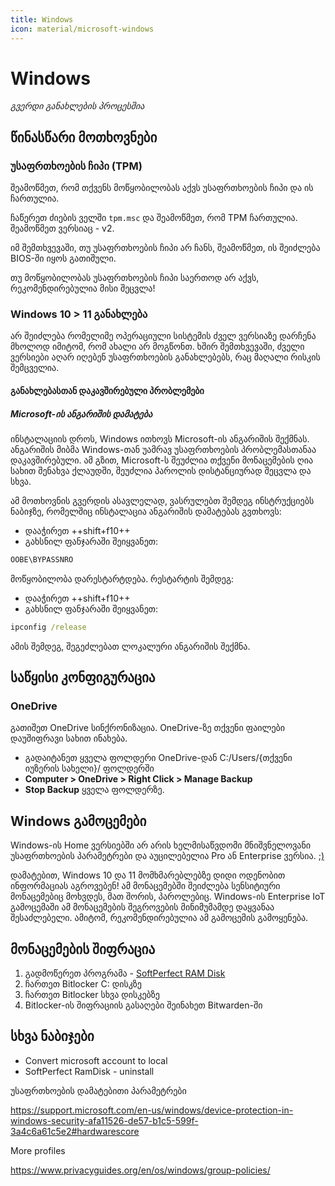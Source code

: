 ```yaml
---
title: Windows
icon: material/microsoft-windows
---
```


# Windows
_გვერდი განახლების პროცესშია_

## წინასწარი მოთხოვნები

### უსაფრთხოების ჩიპი (TPM)

შეამოწმეთ, რომ თქვენს მოწყობილობას აქვს უსაფრთხოების ჩიპი და ის ჩართულია.

ჩაწერეთ ძიების ველში `tpm.msc` და შეამოწმეთ, რომ TPM ჩართულია. შეამოწმეთ ვერსიაც - v2.

იმ შემთხვევაში, თუ უსაფრთხოების ჩიპი არ ჩანს, შეამოწმეთ, ის შეიძლება BIOS-ში იყოს გათიშული.

თუ მოწყობილობას უსაფრთხოების ჩიპი საერთოდ არ აქვს, რეკომენდირებულია მისი შეცვლა!

### Windows 10 > 11 განახლება

არ შეიძლება რომელიმე ოპერაციული სისტემის ძველ ვერსიაზე დარჩენა მხოლოდ იმიტომ, რომ ახალი არ მოგწონთ.
ხშირ შემთხვევაში, ძველი ვერსიები აღარ იღებენ უსაფრთხოების განახლებებს, რაც მაღალი რისკის შემცველია.

#### განახლებასთან დაკავშირებული პრობლემები

##### Microsoft-ის ანგარიშის დამატება

ინსტალაციის დროს, Windows ითხოვს Microsoft-ის ანგარიშის შექმნას. ანგარიშის მიბმა
Windows-თან უამრავ უსაფრთხოების პრობლემასთანაა დაკავშირებული. ამ გზით, Microsoft-ს შეუძლია
თქვენი მონაცემების ღია სახით შენახვა ქლაუდში, შეუძლია პაროლის დისტანციურად შეცვლა და სხვა.

ამ მოთხოვნის გვერდის ასავლელად, ვასრულებთ შემდეგ ინსტრუქციებს ნაბიჯზე, რომელშიც ინსტალაცია
ანგარიშის დამატებას გვთხოვს:

- დააჭირეთ ++shift+f10++
- გახსნილ ფანჯარაში შეიყვანეთ:

```cmd
OOBE\BYPASSNRO
```

მოწყობილობა დარესტარტდება. რესტარტის შემდეგ:

- დააჭირეთ ++shift+f10++
- გახსნილ ფანჯარაში შეიყვანეთ:

```cmd
ipconfig /release
```

ამის შემდეგ, შეგეძლებათ ლოკალური ანგარიშის შექმნა.

## საწყისი კონფიგურაცია

### OneDrive

გათიშეთ OneDrive სინქრონიზაცია. OneDrive-ზე თქვენი ფაილები დაუშიფრავი სახით ინახება.

- გადაიტანეთ ყველა ფოლდერი OneDrive-დან C:/Users/{თქვენი იუზერის სახელი}/ ფოლდერში
- **Computer > OneDrive > Right Click > Manage Backup** 
- **Stop Backup** ყველა ფოლდერზე.

## Windows გამოცემები

Windows-ის Home ვერსიებში არ არის ხელმისაწვდომი მნიშვნელოვანი უსაფრთხოების პარამეტრები და 
აუცილებელია Pro ან Enterprise ვერსია. [;)](https://github.com/massgravel/Microsoft-Activation-Scripts)

დამატებით, Windows 10 და 11 მომხმარებლებზე დიდი ოდენობით ინფორმაციას აგროვებენ! ამ მონაცემებში
შეიძლება სენსიტიური მონაცემებიც მოხვდეს, მათ შორის, პაროლებიც. Windows-ის Enterprise IoT
გამოცემაში ამ მონაცემების შეგროვების მინიმუმამდე დაყვანაა შესაძლებელი. ამიტომ, 
რეკომენდირებულია ამ გამოცემის გამოყენება.

## მონაცემების შიფრაცია

1. გადმოწერეთ პროგრამა - [SoftPerfect RAM Disk](https://www.softperfect.com/products/ramdisk/)
2. ჩართეთ Bitlocker C: დისკზე
3. ჩართეთ Bitlocker სხვა დისკებზე
4. Bitlocker-ის შიფრაციის გასაღები შეინახეთ Bitwarden-ში

## სხვა ნაბიჯები

- Convert microsoft account to local
- SoftPerfect RamDisk - uninstall

უსაფრთხოების დამატებითი პარამეტრები

https://support.microsoft.com/en-us/windows/device-protection-in-windows-security-afa11526-de57-b1c5-599f-3a4c6a61c5e2#hardwarescore

More profiles

https://www.privacyguides.org/en/os/windows/group-policies/

